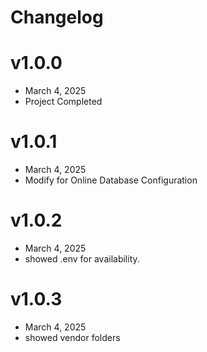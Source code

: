 # Changelog

# v1.0.0
- March 4, 2025
- Project Completed

# v1.0.1
- March 4, 2025
- Modify for Online Database Configuration

# v1.0.2
- March 4, 2025
- showed .env for availability.

# v1.0.3
- March 4, 2025
- showed vendor folders